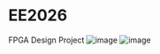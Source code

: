 # EE2026
FPGA Design Project
![image](https://github.com/MustafaAH10/EE2026/assets/56750694/9f910a77-914e-40d7-8842-c790333ddf5e)
![image](https://github.com/MustafaAH10/EE2026/assets/56750694/84e4420b-92d6-4f20-aa09-0c02ae4430c9)

